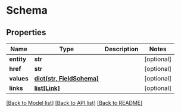 # Schema

## Properties
Name | Type | Description | Notes
------------ | ------------- | ------------- | -------------
**entity** | **str** |  | [optional] 
**href** | **str** |  | [optional] 
**values** | [**dict(str, FieldSchema)**](FieldSchema.md) |  | [optional] 
**links** | [**list[Link]**](Link.md) |  | [optional] 

[[Back to Model list]](../README.md#documentation-for-models) [[Back to API list]](../README.md#documentation-for-api-endpoints) [[Back to README]](../README.md)


